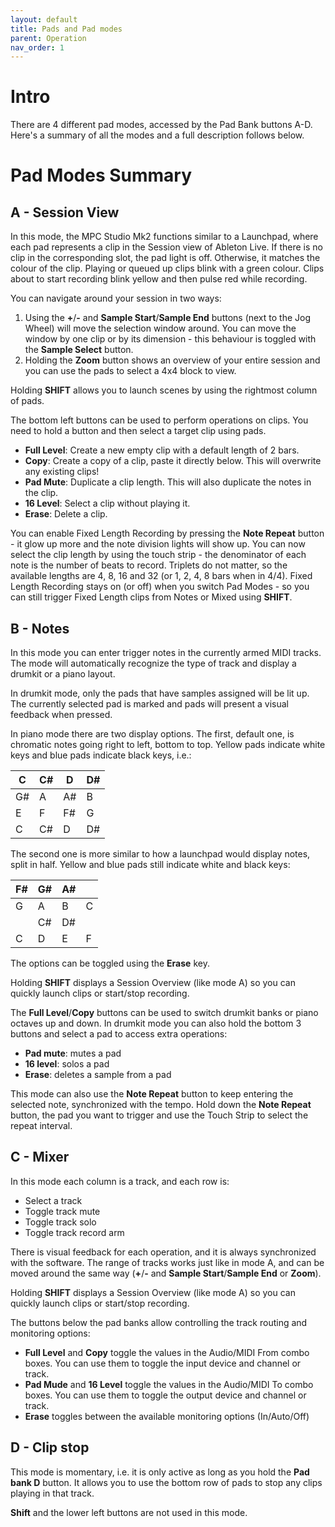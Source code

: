 ```yaml
---
layout: default
title: Pads and Pad modes
parent: Operation
nav_order: 1
---
```


# Intro

There are 4 different pad modes, accessed by the Pad Bank buttons A-D.
Here's a summary of all the modes and a full description follows below.

# Pad Modes Summary

## A - Session View

In this mode, the MPC Studio Mk2 functions similar to a Launchpad, where each pad represents a clip in the Session view of Ableton Live.
If there is no clip in the corresponding slot, the pad light is off. Otherwise, it matches the colour of the clip.
Playing or queued up clips blink with a green colour. Clips about to start recording blink yellow and then pulse red while recording.

You can navigate around your session in two ways:
1. Using the **+**/**-** and **Sample Start**/**Sample End** buttons (next to the Jog Wheel) will move the selection window around. You can move the window by one clip or by its dimension - this behaviour is toggled with the **Sample Select** button.
2. Holding the **Zoom** button shows an overview of your entire session and you can use the pads to select a 4x4 block to view.

Holding **SHIFT** allows you to launch scenes by using the rightmost column of pads.

The bottom left buttons can be used to perform operations on clips. You need to hold a button and then select a target clip using pads.
- **Full Level**: Create a new empty clip with a default length of 2 bars.
- **Copy**: Create a copy of a clip, paste it directly below. This will overwrite any existing clips!
- **Pad Mute**: Duplicate a clip length. This will also duplicate the notes in the clip.
- **16 Level**: Select a clip without playing it.
- **Erase**: Delete a clip.

You can enable Fixed Length Recording by pressing the **Note Repeat** button - it glow up more and the note division lights will show up. You can now select the clip length by using the touch strip - the denominator of each note is the number of beats to record. Triplets do not matter, so the available lengths are 4, 8, 16 and 32 (or 1, 2, 4, 8 bars when in 4/4).
Fixed Length Recording stays on (or off) when you switch Pad Modes - so you can still trigger Fixed Length clips from Notes or Mixed using **SHIFT**.

## B - Notes

In this mode you can enter trigger notes in the currently armed MIDI tracks. The mode will automatically recognize the type of track and display a drumkit or a piano layout.

In drumkit mode, only the pads that have samples assigned will be lit up. The currently selected pad is marked and pads will present a visual feedback when pressed.

In piano mode there are two display options. The first, default one, is chromatic notes going right to left, bottom to top. Yellow pads indicate white keys and blue pads indicate black keys, i.e.:

| C  | C# | D  | D# |
|----|----|----|----|
| G# | A  | A# | B  |
| E  | F  | F# | G  |
| C  | C# | D  | D# |

The second one is more similar to how a launchpad would display notes, split in half. Yellow and blue pads still indicate white and black keys:

| F# | G# | A# |    |
|----|----|----|----|
| G  | A  | B  | C  |
|    | C# | D# |    |
| C  | D  | E  | F  |

The options can be toggled using the **Erase** key.

Holding **SHIFT** displays a Session Overview (like mode A) so you can quickly launch clips or start/stop recording. 

The **Full Level**/**Copy** buttons can be used to switch drumkit banks or piano octaves up and down. 
In drumkit mode you can also hold the bottom 3 buttons and select a pad to access extra operations:
- **Pad mute**: mutes a pad
- **16 level**: solos a pad
- **Erase**: deletes a sample from a pad

This mode can also use the **Note Repeat** button to keep entering the selected note, synchronized with the tempo. Hold down the **Note Repeat** button, the pad you want to trigger and use the Touch Strip to select the repeat interval.

## C - Mixer

In this mode each column is a track, and each row is:
- Select a track
- Toggle track mute
- Toggle track solo
- Toggle track record arm

There is visual feedback for each operation, and it is always synchronized with the software. The range of tracks works just like in mode A, and can be moved around the same way (**+**/**-** and **Sample Start**/**Sample End** or **Zoom**).

Holding **SHIFT** displays a Session Overview (like mode A) so you can quickly launch clips or start/stop recording. 

The buttons below the pad banks allow controlling the track routing and monitoring options:
- **Full Level** and **Copy** toggle the values in the Audio/MIDI From combo boxes. You can use them to toggle the input device and channel or track.
- **Pad Mude** and **16 Level** toggle the values in the Audio/MIDI To combo boxes. You can use them to toggle the output device and channel or track.
- **Erase** toggles between the available monitoring options (In/Auto/Off)

## D - Clip stop

This mode is momentary, i.e. it is only active as long as you hold the **Pad bank D** button. It allows you to use the bottom row of pads to stop any clips playing in that track.

**Shift** and the lower left buttons are not used in this mode.